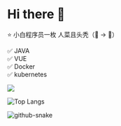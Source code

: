 # Hi there 👋 
  
⭐ 小白程序员一枚 人菜且头秃（👦 -> 👴）

✅ JAVA  
✅ VUE  
✅ Docker  
✅ kubernetes  

<picture>
  <source
    srcset="https://github-readme-stats.vercel.app/api?username=BEF841CA&show_icons=true&theme=dark"
    media="(prefers-color-scheme: dark)"
  />
  <source
    srcset="https://github-readme-stats.vercel.app/api?username=BEF841CA&show_icons=true"
    media="(prefers-color-scheme: light), (prefers-color-scheme: no-preference)"
  />
  <img src="https://github-readme-stats.vercel.app/api?username=BEF841CA&show_icons=true" />
</picture>

![Top Langs](https://github-readme-stats.vercel.app/api/top-langs/?username=anuraghazra&size_weight=0.5&count_weight=0.5)

<picture>
  <source media="(prefers-color-scheme: dark)" srcset="https://cdn.jsdelivr.net/gh/BEF841CA/BEF841CA/dist/github-snake-dark.svg" />
  <source media="(prefers-color-scheme: light)" srcset="https://cdn.jsdelivr.net/gh/BEF841CA/BEF841CA/dist/github-snake.svg" />
  <img alt="github-snake" src="https://cdn.jsdelivr.net/gh/BEF841CA/BEF841CA/dist/github-snake.svg" />
</picture>
